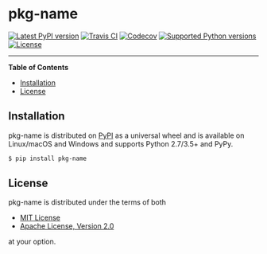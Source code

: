 # pkg-name

[![Latest PyPI version](https://img.shields.io/pypi/v/pkg-name.svg?style=flat-square)](https://pypi.org/project/pkg-name)
[![Travis CI](https://img.shields.io/travis/ofek/pkg-name/master.svg?style=flat-square)](https://travis-ci.org/ofek/pkg-name)
[![Codecov](https://img.shields.io/codecov/c/github/ofek/pkg-name/master.svg?style=flat-square)](https://codecov.io/gh/ofek/pkg-name)
[![Supported Python versions](https://img.shields.io/pypi/pyversions/pkg-name.svg?style=flat-square)](https://pypi.org/project/pkg-name)
[![License](https://img.shields.io/pypi/l/pkg-name.svg?style=flat-square)](https://choosealicense.com/licenses)

-----

**Table of Contents**

* [Installation](#installation)
* [License](#license)

## Installation

pkg-name is distributed on [PyPI](https://pypi.org) as a universal
wheel and is available on Linux/macOS and Windows and supports
Python 2.7/3.5+ and PyPy.

```bash
$ pip install pkg-name
```

## License

pkg-name is distributed under the terms of both

- [MIT License](https://choosealicense.com/licenses/mit)
- [Apache License, Version 2.0](https://choosealicense.com/licenses/apache-2.0)

at your option.
